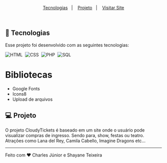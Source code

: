 <p align="center">
  <a href="#-tecnologias">Tecnologias</a>&nbsp;&nbsp;&nbsp;|&nbsp;&nbsp;&nbsp;
  <a href="#-projeto">Projeto</a>&nbsp;&nbsp;&nbsp;|&nbsp;&nbsp;&nbsp;
  <a href="#-visitar-site">Visitar Site</a>
</p>

<br>

## 🚀 Tecnologias

Esse projeto foi desenvolvido com as seguintes tecnologias:

![HTML](https://img.shields.io/badge/-HTML-FFDAB9?style=for-the-badge&logo=HTML5&logoColor=html)&nbsp;
![CSS](https://img.shields.io/badge/-CSS-87CEEB?style=for-the-badge&logo=CSS3&logoColor=css)&nbsp;
![PHP](https://img.shields.io/badge/-PHP-DDA0DD?style=for-the-badge&logo=PHP&logoColor=php)&nbsp;
![SQL](https://img.shields.io/badge/-SQL-D8BFD8?style=for-the-badge&logo=SQL&logoColor=sql)

# Bibliotecas

- Google Fonts
- Icons8
- Upload de arquivos

## 💻 Projeto

O projeto CloudyTickets é baseado em um site onde o usuário pode visualizar compras de ingresso. Sendo para, show, festas ou teatro. Atrações como Lana del Rey, Camila Cabello, Imagine Dragons etc...

---

Feito com ♥ Charles Júnior e Shayane Teixeira
